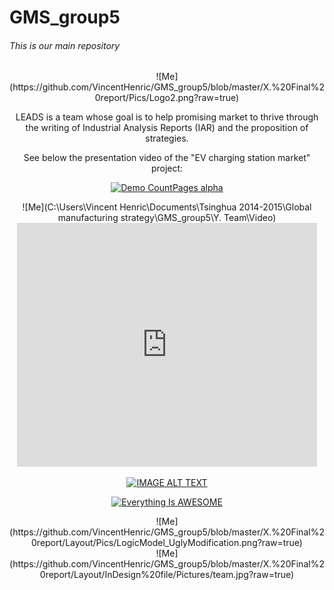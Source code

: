 GMS_group5
============================
###### This is our main repository



<center> ![Me](https://github.com/VincentHenric/GMS_group5/blob/master/X.%20Final%20report/Pics/Logo2.png?raw=true)


LEADS is a team whose goal is to help promising market to thrive through the writing of Industrial Analysis Reports (IAR) and the proposition of strategies.

See below the presentation video of the "EV charging station market" project:

[![Demo CountPages alpha](http://share.gifyoutube.com/KzB6Gb.gif)](https://www.youtube.com/watch?v=ek1j272iAmc)


<center> ![Me](C:\Users\Vincent Henric\Documents\Tsinghua 2014-2015\Global manufacturing strategy\GMS_group5\Y. Team\Video)<center>

<iframe  title="YouTube video player" width="480" height="390" src="http://v.youku.com/v_show/id_XOTQ0OTE0OTc2.html?from=y1.3-idx-uhome-1519-20887.205905.6-1.1-8-1-6-0" frameborder="0" allowfullscreen></iframe>

[![IMAGE ALT TEXT](http://img.youtube.com/vi/YOUTUBE_VIDEO_ID_HERE/0.jpg)](http://www.youtube.com/watch?v=YOUTUBE_VIDEO_ID_HERE "Video Title")

[![Everything Is AWESOME](http://i.imgur.com/Ot5DWAW.png)](https://youtu.be/StTqXEQ2l-Y?t=35s "Everything Is AWESOME")

<center> ![Me](https://github.com/VincentHenric/GMS_group5/blob/master/X.%20Final%20report/Layout/Pics/LogicModel_UglyModification.png?raw=true)<center>









<center>![Me](https://github.com/VincentHenric/GMS_group5/blob/master/X.%20Final%20report/Layout/InDesign%20file/Pictures/team.jpg?raw=true)
